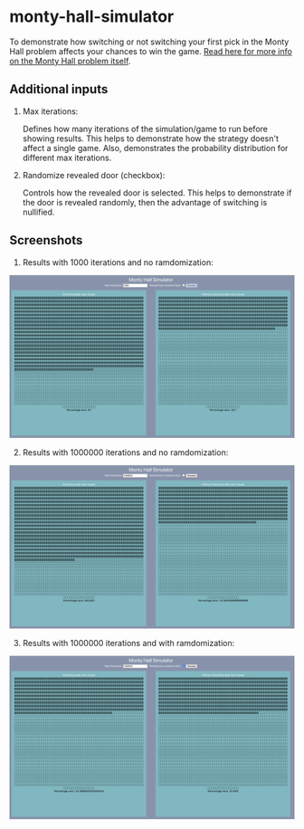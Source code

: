 # monty-hall-simulator

To demonstrate how switching or not switching your first pick in the Monty Hall problem affects your chances to win the game.
[Read here for more info on the Monty Hall problem itself](https://en.wikipedia.org/wiki/Monty_Hall_problem).

## Additional inputs

1. Max iterations:

    Defines how many iterations of the simulation/game to run before showing results.
    This helps to demonstrate how the strategy doesn't affect a single game.
    Also, demonstrates the probability distribution for different max iterations.

2. Randomize revealed door (checkbox):

    Controls how the revealed door is selected.
    This helps to demonstrate if the door is revealed randomly, then the advantage of switching is nullified.

## Screenshots

1. Results with 1000 iterations and no ramdomization:

  ![1000 iterations](<Screenshot 2024-03-24 at 05.26.50.png>)

2. Results with 1000000 iterations and no ramdomization:

  ![1000000 iterations](<Screenshot 2024-03-24 at 05.30.41.png>)

3. Results with 1000000 iterations and with ramdomization:

  ![1000000 iterations with randomization](<Screenshot 2024-03-24 at 05.31.54.png>)